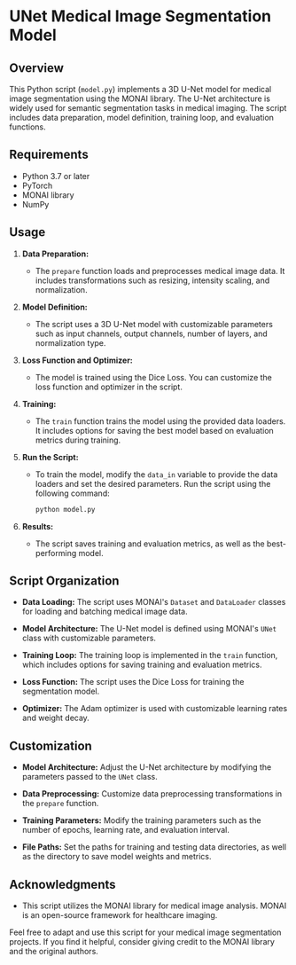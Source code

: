 # UNet Medical Image Segmentation Model

## Overview

This Python script (`model.py`) implements a 3D U-Net model for medical image segmentation using the MONAI library. The U-Net architecture is widely used for semantic segmentation tasks in medical imaging. The script includes data preparation, model definition, training loop, and evaluation functions.

## Requirements

- Python 3.7 or later
- PyTorch
- MONAI library
- NumPy

## Usage

1. **Data Preparation:**
   - The `prepare` function loads and preprocesses medical image data. It includes transformations such as resizing, intensity scaling, and normalization.

2. **Model Definition:**
   - The script uses a 3D U-Net model with customizable parameters such as input channels, output channels, number of layers, and normalization type.

3. **Loss Function and Optimizer:**
   - The model is trained using the Dice Loss. You can customize the loss function and optimizer in the script.

4. **Training:**
   - The `train` function trains the model using the provided data loaders. It includes options for saving the best model based on evaluation metrics during training.

5. **Run the Script:**
   - To train the model, modify the `data_in` variable to provide the data loaders and set the desired parameters. Run the script using the following command:
     ```bash
     python model.py
     ```

6. **Results:**
   - The script saves training and evaluation metrics, as well as the best-performing model.

## Script Organization

- **Data Loading:** The script uses MONAI's `Dataset` and `DataLoader` classes for loading and batching medical image data.

- **Model Architecture:** The U-Net model is defined using MONAI's `UNet` class with customizable parameters.

- **Training Loop:** The training loop is implemented in the `train` function, which includes options for saving training and evaluation metrics.

- **Loss Function:** The script uses the Dice Loss for training the segmentation model.

- **Optimizer:** The Adam optimizer is used with customizable learning rates and weight decay.

## Customization

- **Model Architecture:** Adjust the U-Net architecture by modifying the parameters passed to the `UNet` class.

- **Data Preprocessing:** Customize data preprocessing transformations in the `prepare` function.

- **Training Parameters:** Modify the training parameters such as the number of epochs, learning rate, and evaluation interval.

- **File Paths:** Set the paths for training and testing data directories, as well as the directory to save model weights and metrics.

## Acknowledgments

- This script utilizes the MONAI library for medical image analysis. MONAI is an open-source framework for healthcare imaging.


Feel free to adapt and use this script for your medical image segmentation projects. If you find it helpful, consider giving credit to the MONAI library and the original authors.
